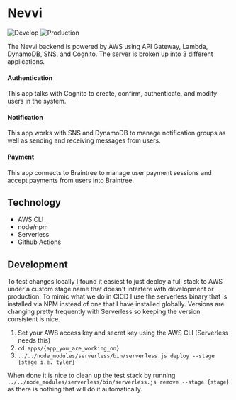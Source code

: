 # Nevvi

![Develop](https://github.com/Nevvi/Server/actions/workflows/deploy-dev.yml/badge.svg)
![Production](https://github.com/Nevvi/Server/actions/workflows/deploy-prod.yml/badge.svg)

The Nevvi backend is powered by AWS using API Gateway, Lambda, DynamoDB, SNS, and Cognito. The server is broken up into 
3 different applications.

#### Authentication

This app talks with Cognito to create, confirm, authenticate, and modify users in the system. 

#### Notification

This app works with SNS and DynamoDB to manage notification groups as well as sending and receiving messages from users.

#### Payment

This app connects to Braintree to manage user payment sessions and accept payments from users into Braintree.

## Technology

- AWS CLI
- node/npm 
- Serverless
- Github Actions

## Development

To test changes locally I found it easiest to just deploy a full stack to AWS under a custom stage name that doesn't 
interfere with development or production. To mimic what we do in CICD I use the serverless binary that is installed 
via NPM instead of one that I have installed globally. Versions are changing pretty frequently with Serverless so 
keeping the version consistent is nice.

1. Set your AWS access key and secret key using the AWS CLI (Serverless needs this)
2. `cd apps/{app_you_are_working_on}`
3. `../../node_modules/serverless/bin/serverless.js deploy --stage {stage i.e. tyler}`

When done it is nice to clean up the test stack by running `../../node_modules/serverless/bin/serverless.js remove --stage {stage}`
as there is nothing that will do it automatically. 